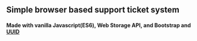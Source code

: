 ## Simple browser based support ticket system
#### Made with vanilla Javascript(ES6), Web Storage API, and Bootstrap and [UUID](https://www.npmjs.com/package/uuid)